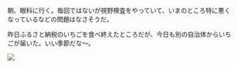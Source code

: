朝、眼科に行く。毎回ではないが視野検査をやっていて、いまのところ特に悪くなっているなどの問題はなさそうだ。

昨日ふるさと納税のいちごを食べ終えたところだが、今日も別の自治体からいちごが届いた。いい季節だな〜。

![](https://photos.old.apkas.net/medium/202503/20250321-AC200054.webp)
